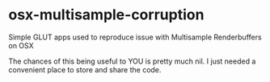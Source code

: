 osx-multisample-corruption
==========================

Simple GLUT apps used to reproduce issue with Multisample Renderbuffers on OSX

The chances of this being useful to YOU is pretty much nil. I just needed a convenient place to store and share the code.
